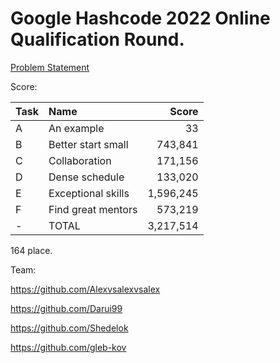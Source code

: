 # Google Hashcode 2022 Online Qualification Round.

[Problem Statement](https://github.com/gleb-kov/hashcode2022/blob/master/problem/hashcode_2022_online_qualification_round.md)

Score:

| Task | Name               |     Score |
| ---- |:------------------ | ---------:|
| A    | An example         |        33 |
| B    | Better start small |   743,841 |
| C    | Collaboration      |   171,156 |
| D    | Dense schedule     |   133,020 |
| E    | Exceptional skills | 1,596,245 |
| F    | Find great mentors |   573,219 |
| -    | TOTAL              | 3,217,514 |

164 place.

Team:

https://github.com/Alexvsalexvsalex

https://github.com/Darui99

https://github.com/Shedelok

https://github.com/gleb-kov
